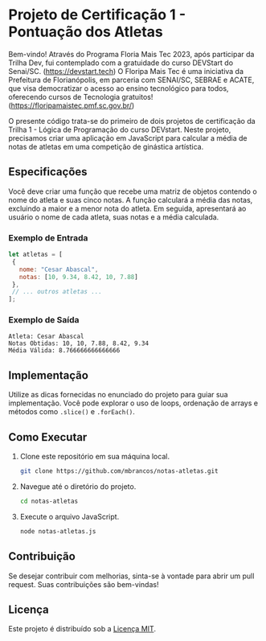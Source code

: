 # Projeto de Certificação 1 - Pontuação dos Atletas

Bem-vindo!
Através do Programa Floria Mais Tec 2023, após participar da Trilha Dev, fui contemplado com a gratuidade do curso DEVStart do Senai/SC.
(https://devstart.tech)
O Floripa Mais Tec é uma iniciativa da Prefeitura de Florianópolis, em parceria com SENAI/SC, SEBRAE e ACATE, que visa democratizar o acesso ao ensino tecnológico para todos, oferecendo cursos de Tecnologia gratuitos!
(https://floripamaistec.pmf.sc.gov.br/)

O presente código trata-se do primeiro de dois projetos de certificação da Trilha 1 - Lógica de Programação do curso DEVstart.
Neste projeto, precisamos criar uma aplicação em JavaScript para calcular a média de notas de atletas em uma competição de ginástica artística.

## Especificações

Você deve criar uma função que recebe uma matriz de objetos contendo o nome do atleta e suas cinco notas.
A função calculará a média das notas, excluindo a maior e a menor nota do atleta. Em seguida, apresentará ao usuário o nome de cada atleta, suas notas e a média calculada.

### Exemplo de Entrada

```javascript
let atletas = [
 {
   nome: "Cesar Abascal",
   notas: [10, 9.34, 8.42, 10, 7.88]
 },
 // ... outros atletas ...
];
```

### Exemplo de Saída

```
Atleta: Cesar Abascal
Notas Obtidas: 10, 10, 7.88, 8.42, 9.34
Média Válida: 8.766666666666666
```

## Implementação

Utilize as dicas fornecidas no enunciado do projeto para guiar sua implementação. Você pode explorar o uso de loops, ordenação de arrays e métodos como `.slice()` e `.forEach()`.

## Como Executar

1. Clone este repositório em sua máquina local.
   ```bash
   git clone https://github.com/mbrancos/notas-atletas.git
   ```

2. Navegue até o diretório do projeto.
   ```bash
   cd notas-atletas
   ```

3. Execute o arquivo JavaScript.
   ```bash
   node notas-atletas.js
   ```

## Contribuição

Se desejar contribuir com melhorias, sinta-se à vontade para abrir um pull request. Suas contribuições são bem-vindas!

## Licença

Este projeto é distribuído sob a [Licença MIT](LICENSE).

